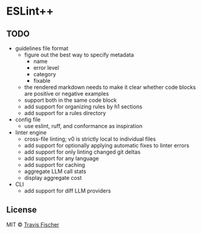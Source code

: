 # ESLint++

## TODO

- guidelines file format
  - figure out the best way to specify metadata
    - name
    - error level
    - category
    - fixable
  - the rendered markdown needs to make it clear whether code blocks are positive or negative examples
  - support both in the same code block
  - add support for organizing rules by h1 sections
  - add support for a rules directory
- config file
  - use eslint, ruff, and conformance as inspiration
- linter engine
  - cross-file linting; v0 is strictly local to individual files
  - add support for optionally applying automatic fixes to linter errors
  - add support for only linting changed git deltas
  - add support for any language
  - add support for caching
  - aggregate LLM call stats
  - display aggregate cost
- CLI
  - add support for diff LLM providers

## License

MIT © [Travis Fischer](https://transitivebullsh.it)
